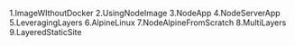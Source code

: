 1.ImageWIthoutDocker
2.UsingNodeImage
3.NodeApp
4.NodeServerApp
5.LeveragingLayers
6.AlpineLinux
7.NodeAlpineFromScratch
8.MultiLayers
9.LayeredStaticSite
